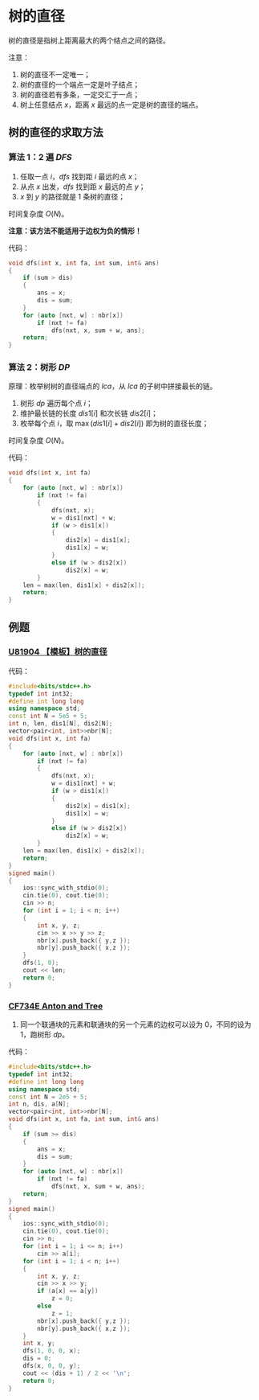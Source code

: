 # 树的直径

树的直径是指树上距离最大的两个结点之间的路径。

注意：

1. 树的直径不一定唯一；
2. 树的直径的一个端点一定是叶子结点；
3. 树的直径若有多条，一定交汇于一点；
4. 树上任意结点 $x$，距离 $x$ 最远的点一定是树的直径的端点。

## 树的直径的求取方法

### 算法 $1$：$2$ 遍 $DFS$

1. 任取一点 $i$，$dfs$ 找到距 $i$ 最远的点 $x$；
2. 从点 $x$ 出发，$dfs$ 找到距 $x$ 最远的点 $y$；
3. $x$ 到 $y$ 的路径就是 $1$ 条树的直径；

时间复杂度 $O(N)$。

**注意：该方法不能适用于边权为负的情形！**

代码：
```cpp
void dfs(int x, int fa, int sum, int& ans)
{
	if (sum > dis)
	{
		ans = x;
		dis = sum;
	}
	for (auto [nxt, w] : nbr[x])
		if (nxt != fa)
			dfs(nxt, x, sum + w, ans);
	return;
}
```

### 算法 $2$：树形 $DP$

原理：枚举树树的直径端点的 $lca$，从 $lca$ 的子树中拼接最长的链。

1. 树形 $dp$ 遍历每个点 $i$；
2. 维护最长链的长度 $dis1[i]$ 和次长链 $dis2[i]$；
3. 枚举每个点 $i$，取 $\max(dis1[i]+dis2[i])$ 即为树的直径长度；

时间复杂度 $O(N)$。

代码：
```cpp
void dfs(int x, int fa)
{
	for (auto [nxt, w] : nbr[x])
		if (nxt != fa)
		{
			dfs(nxt, x);
			w = dis1[nxt] + w;
			if (w > dis1[x])
			{
				dis2[x] = dis1[x];
				dis1[x] = w;
			}
			else if (w > dis2[x])
				dis2[x] = w;
		}
	len = max(len, dis1[x] + dis2[x]);
	return;
}
```

## 例题

### [U81904 【模板】树的直径](https://www.luogu.com.cn/problem/U81904)

代码：
```cpp
#include<bits/stdc++.h>
typedef int int32;
#define int long long
using namespace std;
const int N = 5e5 + 5;
int n, len, dis1[N], dis2[N];
vector<pair<int, int>>nbr[N];
void dfs(int x, int fa)
{
	for (auto [nxt, w] : nbr[x])
		if (nxt != fa)
		{
			dfs(nxt, x);
			w = dis1[nxt] + w;
			if (w > dis1[x])
			{
				dis2[x] = dis1[x];
				dis1[x] = w;
			}
			else if (w > dis2[x])
				dis2[x] = w;
		}
	len = max(len, dis1[x] + dis2[x]);
	return;
}
signed main()
{
	ios::sync_with_stdio(0);
	cin.tie(0), cout.tie(0);
	cin >> n;
	for (int i = 1; i < n; i++)
	{
		int x, y, z;
		cin >> x >> y >> z;
		nbr[x].push_back({ y,z });
		nbr[y].push_back({ x,z });
	}
	dfs(1, 0);
	cout << len;
	return 0;
}
```

### [CF734E Anton and Tree](https://www.luogu.com.cn/problem/CF734E)

1. 同一个联通块的元素和联通块的另一个元素的边权可以设为 $0$，不同的设为 $1$，跑树形 $dp$。

代码：
```cpp
#include<bits/stdc++.h>
typedef int int32;
#define int long long
using namespace std;
const int N = 2e5 + 5;
int n, dis, a[N];
vector<pair<int, int>>nbr[N];
void dfs(int x, int fa, int sum, int& ans)
{
	if (sum >= dis)
	{
		ans = x;
		dis = sum;
	}
	for (auto [nxt, w] : nbr[x])
		if (nxt != fa)
			dfs(nxt, x, sum + w, ans);
	return;
}
signed main()
{
	ios::sync_with_stdio(0);
	cin.tie(0), cout.tie(0);
	cin >> n;
	for (int i = 1; i <= n; i++)
		cin >> a[i];
	for (int i = 1; i < n; i++)
	{
		int x, y, z;
		cin >> x >> y;
		if (a[x] == a[y])
			z = 0;
		else
			z = 1;
		nbr[x].push_back({ y,z });
		nbr[y].push_back({ x,z });
	}
	int x, y;
	dfs(1, 0, 0, x);
	dis = 0;
	dfs(x, 0, 0, y);
	cout << (dis + 1) / 2 << '\n';
	return 0;
}
```
